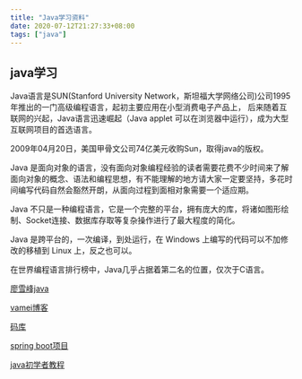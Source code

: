 ```yaml
---
title: "Java学习资料"
date: 2020-07-12T21:27:33+08:00
tags: ["java"]
---
```


## java学习

Java语言是SUN(Stanford University Network，斯坦福大学网络公司)公司1995年推出的一门高级编程语言，起初主要应用在小型消费电子产品上， 后来随着互联网的兴起，Java语言迅速崛起（Java applet 可以在浏览器中运行），成为大型互联网项目的首选语言。

2009年04月20日，美国甲骨文公司74亿美元收购Sun，取得java的版权。

Java 是面向对象的语言，没有面向对象编程经验的读者需要花费不少时间来了解面向对象的概念、语法和编程思想，有不能理解的地方请大家一定要坚持，多花时间编写代码自然会豁然开朗，从面向过程到面相对象需要一个适应期。

Java 不只是一种编程语言，它是一个完整的平台，拥有庞大的库，将诸如图形绘制、Socket连接、数据库存取等复杂操作进行了最大程度的简化。

Java 是跨平台的，一次编译，到处运行，在 Windows 上编写的代码可以不加修改的移植到 Linux 上，反之也可以。

在世界编程语言排行榜中，Java几乎占据着第二名的位置，仅次于C语言。 

[廖雪峰java](https://www.liaoxuefeng.com/wiki/1252599548343744)

[vamei博客](https://www.cnblogs.com/vamei/)

[码库](https://www.ctolib.com/java/docs/)

[spring boot项目](https://gitee.com/yidao620/springboot-bucket?_from=gitee_search)

[java初学者教程](https://www.ctolib.com/docs-Java-beginners-tutorial-c-D9590798C4477AC57C14EA2C870884E6 )